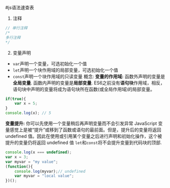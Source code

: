 #js语法速查表

1. 注释
```js
// 单行注释
/*
多行注释
*/
```
2. 变量声明
- `var`声明一个变量，可选初始化一个值
- `let`声明一个块作用域的局部变量，可选初始化一个值
- `const`声明一个块作用域的只读变量
概念:
**变量的作用域:**
函数外声明的变量是**全局变量**.
函数内声明的变量是**局部变量**.
ES6之前没有**语句块**作用域，相反，语句块中声明的变量将成为语句块所在函数(或全局作用域)的局部变量。
```js
if(true){
    var x = 5;
}
console.log(x); // 5
```
**变量提升:**
你可以先使用一个变量稍后再声明变量而不会引发异常
JavaScript 变量感觉上是被“提升”或移到了函数或语句的最前面。但是，提升后的变量将返回 undefined 值。因此在使用或引用某个变量之后进行声明和初始化操作，这个被提升的变量仍将返回 undefined 值
`let`和`const`将不会提升变量到代码块的顶部.
```js
console.log(x === undefined);
var x = 3;
var myvar = "my value";
(function(){
    console.log(myvar);// undefined
    var myvar = "local value";
})();
```
